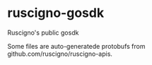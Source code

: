 # ruscigno-gosdk
Ruscigno's public gosdk

Some files are auto-generatede protobufs from github.com/ruscigno/ruscigno-apis.

